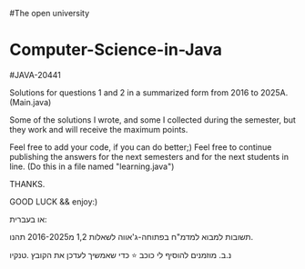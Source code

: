 #The open university 
# Computer-Science-in-Java
#JAVA-20441 

Solutions for questions 1 and 2 in a summarized form from 2016 to 2025A.(Main.java)

Some of the solutions I wrote, and some I collected during the semester, but they work and will receive the maximum points.

Feel free to add your code, if you can do better;)
Feel free to continue publishing the answers for the next semesters and for the next students in line.
(Do this in a file named "learning.java")

THANKS.

GOOD LUCK &&  enjoy:)


או בעברית:

תשובות למבוא למדמ"ח בפתוחה-ג'אווה לשאלות 1,2 מ2016-2025
תהנו.

נ.ב. מוזמנים להוסיף לי כוכב ⭐ כדי שאמשיך לעדכן את הקובץ .טנקיו
